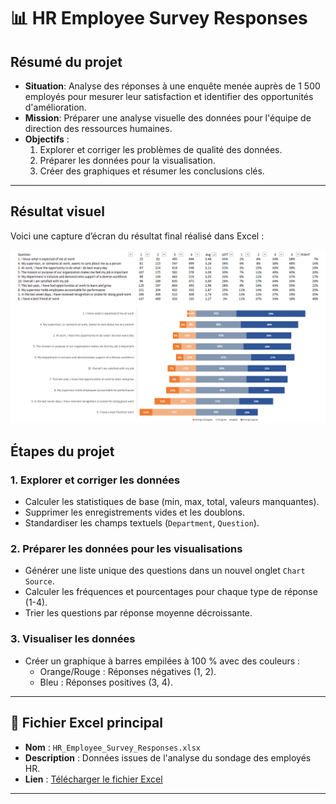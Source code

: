 # 📊 HR Employee Survey Responses

## Résumé du projet
- **Situation**: Analyse des réponses à une enquête menée auprès de 1 500 employés pour mesurer leur satisfaction et identifier des opportunités d'amélioration.  
- **Mission**: Préparer une analyse visuelle des données pour l'équipe de direction des ressources humaines.  
- **Objectifs** :
  1. Explorer et corriger les problèmes de qualité des données.
  2. Préparer les données pour la visualisation.
  3. Créer des graphiques et résumer les conclusions clés.

---
## Résultat visuel
Voici une capture d’écran du résultat final réalisé dans Excel :

![Aperçu du tableau de bord HR Analysis](https://github.com/Arnaudl44/Excel-Projects/blob/main/HR%20Employee%20Survey%20Responses/images/Capture%20d%E2%80%99%C3%A9cran_HR_Employee_Survey_responses.png?raw=true)


## Étapes du projet

### 1. Explorer et corriger les données 
- Calculer les statistiques de base (min, max, total, valeurs manquantes).
- Supprimer les enregistrements vides et les doublons.
- Standardiser les champs textuels (`Department`, `Question`).

### 2. Préparer les données pour les visualisations
- Générer une liste unique des questions dans un nouvel onglet `Chart Source`.
- Calculer les fréquences et pourcentages pour chaque type de réponse (1-4).
- Trier les questions par réponse moyenne décroissante.

### 3. Visualiser les données
- Créer un graphique à barres empilées à 100 % avec des couleurs :
  - Orange/Rouge : Réponses négatives (1, 2).
  - Bleu : Réponses positives (3, 4).

---

## 📄 Fichier Excel principal
- **Nom** : `HR_Employee_Survey_Responses.xlsx`
- **Description** : Données issues de l'analyse du sondage des employés HR.
- **Lien** : [Télécharger le fichier Excel](https://github.com/Arnaudl44/Excel-Projects/blob/main/HR%20Employee%20Survey%20Responses/files/HR%20Employee%20Survey%20Responses.xlsx)

---

